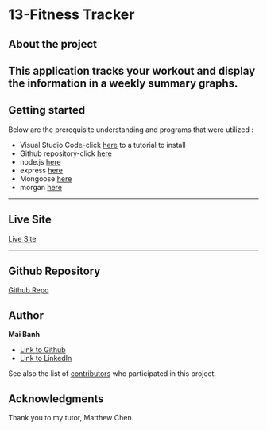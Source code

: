 # 13-Fitness Tracker

## About the project
This application tracks your workout and display the information in a weekly summary graphs.
---

## Getting started
Below are the prerequisite understanding and programs that were utilized :
* Visual Studio Code-click [here](https://code.visualstudio.com/) to a tutorial to install
* Github repository-click [here](https://help.github.com/en/github/)
* node.js [here](https://nodejs.org/en/)
* express [here](https://www.npmjs.com/package/express)
* Mongoose [here](https://www.npmjs.com/package/mongoose)
* morgan [here](https://www.npmjs.com/package/morgan)

---
## Live Site

[Live Site](https://nameless-ridge-18435.herokuapp.com/)

---

## Github Repository

[Github Repo](https://github.com/mtbanh/13-Vietnamese-Foods)

## Author

**Mai Banh**
- [Link to Github](https://github.com/mtbanh)
- [Link to LinkedIn](https://www.linkedin.com/in/mai-banh-311ba6164/)

See also the list of [contributors](https://github.com/your/project/contributors) who participated in this project.

## Acknowledgments
Thank you to my tutor, Matthew Chen.